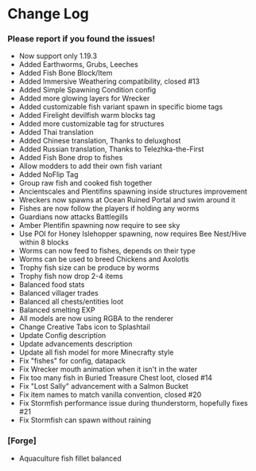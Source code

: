 # Change Log

### Please report if you found the issues!

* Now support only 1.19.3
* Added Earthworms, Grubs, Leeches
* Added Fish Bone Block/Item
* Added Immersive Weathering compatibility, closed #13
* Added Simple Spawning Condition config
* Added more glowing layers for Wrecker
* Added customizable fish variant spawn in specific biome tags
* Added Firelight devilfish warm blocks tag
* Added more customizable tag for structures
* Added Thai translation
* Added Chinese translation, Thanks to deluxghost
* Added Russian translation, Thanks to Telezhka-the-First
* Added Fish Bone drop to fishes
* Allow modders to add their own fish variant
* Added NoFlip Tag
* Group raw fish and cooked fish together
* Ancientscales and Plentifins spawning inside structures improvement
* Wreckers now spawns at Ocean Ruined Portal and swim around it
* Fishes are now follow the players if holding any worms
* Guardians now attacks Battlegills
* Amber Plentifin spawning now require to see sky
* Use POI for Honey Islehopper spawning, now requires Bee Nest/Hive within 8 blocks
* Worms can now feed to fishes, depends on their type
* Worms can be used to breed Chickens and Axolotls
* Trophy fish size can be produce by worms
* Trophy fish now drop 2-4 items
* Balanced food stats
* Balanced villager trades
* Balanced all chests/entities loot
* Balanced smelting EXP
* All models are now using RGBA to the renderer
* Change Creative Tabs icon to Splashtail
* Update Config description
* Update advancements description
* Update all fish model for more Minecrafty style
* Fix "fishes" for config, datapack
* Fix Wrecker mouth animation when it isn't in the water
* Fix too many fish in Buried Treasure Chest loot, closed #14
* Fix "Lost Sally" advancement with a Salmon Bucket
* Fix item names to match vanilla convention, closed #20
* Fix Stormfish performance issue during thunderstorm, hopefully fixes #21
* Fix Stormfish can spawn without raining

### [Forge]
* Aquaculture fish fillet balanced